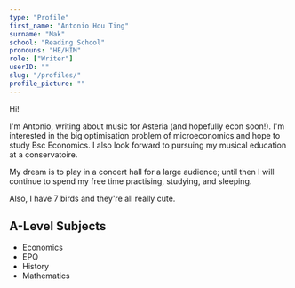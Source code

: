 ```yaml
---
type: "Profile"
first_name: "Antonio Hou Ting"
surname: "Mak"
school: "Reading School"
pronouns: "HE/HIM"
role: ["Writer"]
userID: ""
slug: "/profiles/"
profile_picture: ""
---
```


Hi! 

I'm Antonio, writing about music for Asteria (and hopefully econ soon!). I'm interested in the big optimisation problem of microeconomics and hope to study Bsc Economics. I also look forward to pursuing my musical education at a conservatoire. 

My dream is to play in a concert hall for a large audience; until then I will continue to spend my free time practising, studying, and sleeping. 

Also, I have 7 birds and they're all really cute.

## A-Level Subjects

- Economics
- EPQ
- History
- Mathematics
    